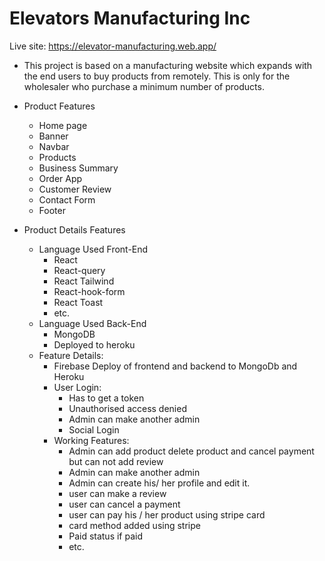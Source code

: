 # Elevators Manufacturing Inc
Live site: https://elevator-manufacturing.web.app/

* This project is based on a manufacturing website which expands with the end users to buy products from remotely. This is only for the wholesaler who purchase a minimum number of products.

* Product Features
    * Home page
    * Banner
    * Navbar
    * Products
    * Business Summary
    * Order App
    * Customer Review
    * Contact Form
    * Footer

* Product Details Features
    * Language Used Front-End
        * React
        * React-query
        * React Tailwind
        * React-hook-form
        * React Toast
        * etc.
    * Language Used Back-End
        * MongoDB
        * Deployed to heroku
    * Feature Details:
        * Firebase Deploy of frontend and backend to MongoDb and Heroku
        * User Login:
            * Has to get a token
            * Unauthorised access denied
            * Admin can make another admin
            * Social Login
        * Working Features:
            * Admin can add product delete product and cancel payment but can not add review
            * Admin can make another admin
            * Admin can create his/ her profile and edit it.
            * user can make a review
            * user can cancel a payment
            * user can pay his / her product using stripe card
            * card method added using stripe
            * Paid status if paid
            * etc.

